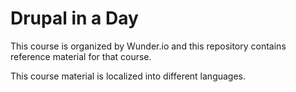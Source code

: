 # Drupal in a Day
This course is organized by Wunder.io and this repository contains reference
material for that course.

This course material is localized into different languages.
